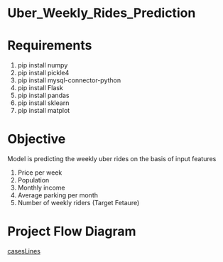 # Uber_Weekly_Rides_Prediction

# Requirements
1. pip install numpy
2. pip install pickle4
3. pip install mysql-connector-python
4. pip install Flask
6. pip install pandas
7. pip install sklearn
8. pip install matplot


# Objective
Model is predicting the weekly uber rides on the basis of input features 
1. Price per week
2. Population
3. Monthly income
4. Average parking per month
5. Number of weekly riders (Target Fetaure)

# Project Flow Diagram
[casesLines](.Uber_Weekly_Rides_Prediction/Visuals/Slide1.PNG)
